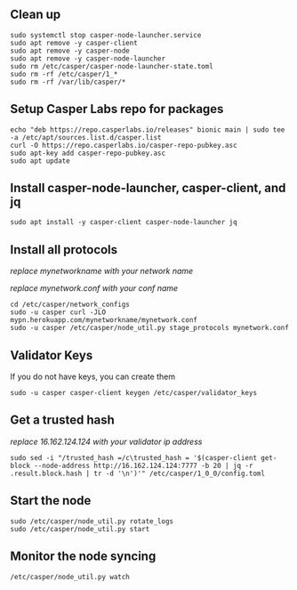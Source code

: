 ## Clean up
```
sudo systemctl stop casper-node-launcher.service
sudo apt remove -y casper-client
sudo apt remove -y casper-node
sudo apt remove -y casper-node-launcher
sudo rm /etc/casper/casper-node-launcher-state.toml
sudo rm -rf /etc/casper/1_*
sudo rm -rf /var/lib/casper/*
```
## Setup Casper Labs repo for packages
```
echo "deb https://repo.casperlabs.io/releases" bionic main | sudo tee -a /etc/apt/sources.list.d/casper.list
curl -O https://repo.casperlabs.io/casper-repo-pubkey.asc
sudo apt-key add casper-repo-pubkey.asc
sudo apt update
```
## Install casper-node-launcher, casper-client, and jq
```
sudo apt install -y casper-client casper-node-launcher jq
```
## Install all protocols

*replace mynetworkname with your network name*

*replace mynetwork.conf with your conf name*
```
cd /etc/casper/network_configs
sudo -u casper curl -JLO mypn.herokuapp.com/mynetworkname/mynetwork.conf
sudo -u casper /etc/casper/node_util.py stage_protocols mynetwork.conf
```
## Validator Keys
If you do not have keys, you can create them
```
sudo -u casper casper-client keygen /etc/casper/validator_keys
```
## Get a trusted hash

*replace 16.162.124.124 with your validator ip address*
```
sudo sed -i "/trusted_hash =/c\trusted_hash = '$(casper-client get-block --node-address http://16.162.124.124:7777 -b 20 | jq -r .result.block.hash | tr -d '\n')'" /etc/casper/1_0_0/config.toml
```
## Start the node
```
sudo /etc/casper/node_util.py rotate_logs
sudo /etc/casper/node_util.py start
```
## Monitor the node syncing
```
/etc/casper/node_util.py watch
```
